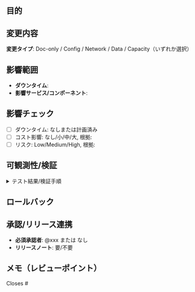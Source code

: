 ## 目的
<!-- なぜこの変更が必要か/何を解決するか -->

## 変更内容
<!-- 具体的に何を変更したか -->
**変更タイプ**: Doc-only / Config / Network / Data / Capacity（いずれか選択）

## 影響範囲
- **ダウンタイム**: 
- **影響サービス/コンポーネント**: 

## 影響チェック
- [ ] ダウンタイム: なしまたは計画済み
- [ ] コスト影響: なし/小/中/大, 根拠: 
- [ ] リスク: Low/Medium/High, 根拠: 

## 可観測性/検証
<!-- デプロイ後に確認する指標・期間・合格条件（例: ALB 5xx < 0.1%, 15分） -->

<details>
<summary>テスト結果/検証手順</summary>

</details>

## ロールバック
<!-- 問題発生時の戻し方 -->

## 承認/リリース連携
- **必須承認者**: @xxx または なし
- **リリースノート**: 要/不要

## メモ（レビューポイント）
<!-- レビュアーに見てほしい箇所 -->

Closes #